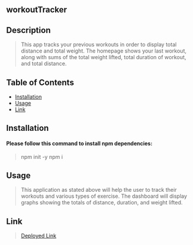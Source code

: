 ## workoutTracker
## Description
> This app tracks your previous workouts in order to display total distance and total weight. The homepage shows your last workout, along with sums of the total weight lifted, total duration of workout, and total distance. 
## Table of Contents
* [Installation](#installation)
* [Usage](#usage)
* [Link](#link)
<!-- * [Gif](#gif) -->
## Installation
#### Please follow this command to install npm dependencies:
> npm init -y
> npm i
## Usage
> This application as stated above will help the user to track their workouts and various types of exercise. The dashboard will display graphs showing the totals of distance, duration, and weight lifted.
## Link
> [Deployed Link](https://guarded-tor-39894.herokuapp.com/ "Heroku App")
<!-- ## Gif -->
<!-- ![gif](/gif/workoutTrackerGif.gif "gif") -->


